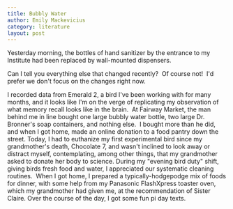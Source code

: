 ```yaml
---
title: Bubbly Water
author: Emily Mackevicius
category: literature
layout: post
---
```


Yesterday morning, the bottles of hand sanitizer by the entrance to my Institute had been replaced by wall-mounted dispensers.  

Can I tell you everything else that changed recently?  Of course not!  I'd prefer we don't focus on the changes right now. 

I recorded data from Emerald 2, a bird I've been working with for many months, and it looks like I'm on the verge of replicating my observation of what memory recall looks like in the brain.  At Fairway Market, the man behind me in line bought one large bubbly water bottle, two large Dr. Bronner's soap containers, and nothing else.  I bought more than he did, and when I got home, made an online donation to a food pantry down the street. Today, I had to euthanize my first experimental bird since my grandmother's death, Chocolate 7, and wasn't inclined to look away or distract myself, contemplating, among other things, that my grandmother asked to donate her body to science. During my "evening bird duty" shift, giving birds fresh food and water, I appreciated our systematic cleaning routines.  When I got home, I prepared a typically-hodgepodge mix of foods for dinner, with some help from my Panasonic FlashXpress toaster oven, which my grandmother had given me, at the recommendation of Sister Claire. Over the course of the day, I got some fun pi day texts.
